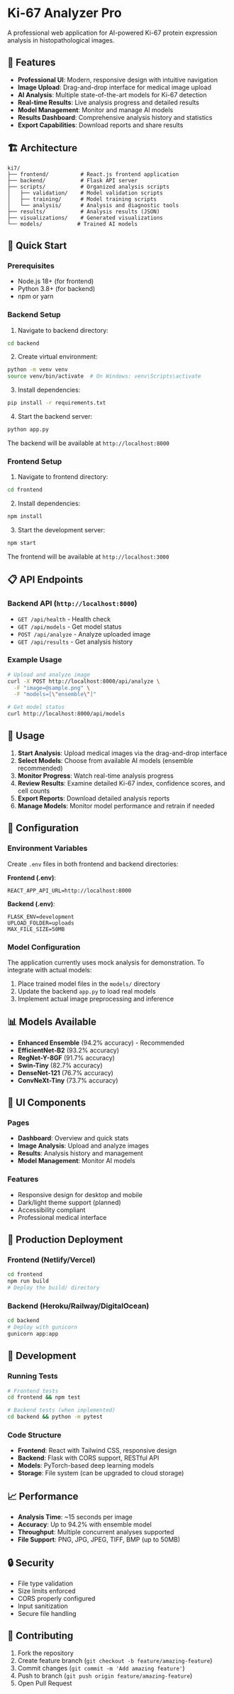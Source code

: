 # Ki-67 Analyzer Pro

A professional web application for AI-powered Ki-67 protein expression analysis in histopathological images.

## 🌟 Features

- **Professional UI**: Modern, responsive design with intuitive navigation
- **Image Upload**: Drag-and-drop interface for medical image upload
- **AI Analysis**: Multiple state-of-the-art models for Ki-67 detection
- **Real-time Results**: Live analysis progress and detailed results
- **Model Management**: Monitor and manage AI models
- **Results Dashboard**: Comprehensive analysis history and statistics
- **Export Capabilities**: Download reports and share results

## 🏗️ Architecture

```
ki7/
├── frontend/          # React.js frontend application
├── backend/           # Flask API server
├── scripts/           # Organized analysis scripts
│   ├── validation/    # Model validation scripts
│   ├── training/      # Model training scripts
│   └── analysis/      # Analysis and diagnostic tools
├── results/           # Analysis results (JSON)
├── visualizations/    # Generated visualizations
└── models/           # Trained AI models
```

## 🚀 Quick Start

### Prerequisites

- Node.js 18+ (for frontend)
- Python 3.8+ (for backend)
- npm or yarn

### Backend Setup

1. Navigate to backend directory:
```bash
cd backend
```

2. Create virtual environment:
```bash
python -m venv venv
source venv/bin/activate  # On Windows: venv\Scripts\activate
```

3. Install dependencies:
```bash
pip install -r requirements.txt
```

4. Start the backend server:
```bash
python app.py
```

The backend will be available at `http://localhost:8000`

### Frontend Setup

1. Navigate to frontend directory:
```bash
cd frontend
```

2. Install dependencies:
```bash
npm install
```

3. Start the development server:
```bash
npm start
```

The frontend will be available at `http://localhost:3000`

## 📋 API Endpoints

### Backend API (`http://localhost:8000`)

- `GET /api/health` - Health check
- `GET /api/models` - Get model status
- `POST /api/analyze` - Analyze uploaded image
- `GET /api/results` - Get analysis history

### Example Usage

```bash
# Upload and analyze image
curl -X POST http://localhost:8000/api/analyze \
  -F "image=@sample.png" \
  -F "models=[\"ensemble\"]"

# Get model status
curl http://localhost:8000/api/models
```

## 🎯 Usage

1. **Start Analysis**: Upload medical images via the drag-and-drop interface
2. **Select Models**: Choose from available AI models (ensemble recommended)
3. **Monitor Progress**: Watch real-time analysis progress
4. **Review Results**: Examine detailed Ki-67 index, confidence scores, and cell counts
5. **Export Reports**: Download detailed analysis reports
6. **Manage Models**: Monitor model performance and retrain if needed

## 🔧 Configuration

### Environment Variables

Create `.env` files in both frontend and backend directories:

**Frontend (.env)**:
```
REACT_APP_API_URL=http://localhost:8000
```

**Backend (.env)**:
```
FLASK_ENV=development
UPLOAD_FOLDER=uploads
MAX_FILE_SIZE=50MB
```

### Model Configuration

The application currently uses mock analysis for demonstration. To integrate with actual models:

1. Place trained model files in the `models/` directory
2. Update the backend `app.py` to load real models
3. Implement actual image preprocessing and inference

## 📊 Models Available

- **Enhanced Ensemble** (94.2% accuracy) - Recommended
- **EfficientNet-B2** (93.2% accuracy)
- **RegNet-Y-8GF** (91.7% accuracy)
- **Swin-Tiny** (82.7% accuracy)
- **DenseNet-121** (76.7% accuracy)
- **ConvNeXt-Tiny** (73.7% accuracy)

## 🎨 UI Components

### Pages
- **Dashboard**: Overview and quick stats
- **Image Analysis**: Upload and analyze images
- **Results**: Analysis history and management
- **Model Management**: Monitor AI models

### Features
- Responsive design for desktop and mobile
- Dark/light theme support (planned)
- Accessibility compliant
- Professional medical interface

## 🚀 Production Deployment

### Frontend (Netlify/Vercel)

```bash
cd frontend
npm run build
# Deploy the build/ directory
```

### Backend (Heroku/Railway/DigitalOcean)

```bash
cd backend
# Deploy with gunicorn
gunicorn app:app
```

## 🧪 Development

### Running Tests

```bash
# Frontend tests
cd frontend && npm test

# Backend tests (when implemented)
cd backend && python -m pytest
```

### Code Structure

- **Frontend**: React with Tailwind CSS, responsive design
- **Backend**: Flask with CORS support, RESTful API
- **Models**: PyTorch-based deep learning models
- **Storage**: File system (can be upgraded to cloud storage)

## 📈 Performance

- **Analysis Time**: ~15 seconds per image
- **Accuracy**: Up to 94.2% with ensemble model
- **Throughput**: Multiple concurrent analyses supported
- **File Support**: PNG, JPG, JPEG, TIFF, BMP (up to 50MB)

## 🔒 Security

- File type validation
- Size limits enforced
- CORS properly configured
- Input sanitization
- Secure file handling

## 🤝 Contributing

1. Fork the repository
2. Create feature branch (`git checkout -b feature/amazing-feature`)
3. Commit changes (`git commit -m 'Add amazing feature'`)
4. Push to branch (`git push origin feature/amazing-feature`)
5. Open Pull Request

